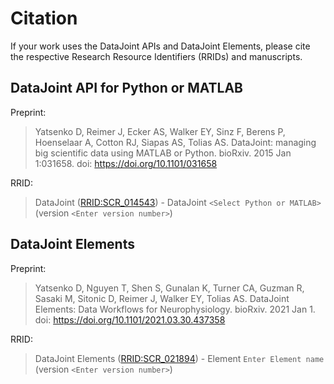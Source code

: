 # Citation

If your work uses the DataJoint APIs and DataJoint Elements, please cite the respective
Research Resource Identifiers (RRIDs) and manuscripts.

## DataJoint API for Python or MATLAB

Preprint:
> Yatsenko D, Reimer J, Ecker AS, Walker EY, Sinz F, Berens P, Hoenselaar A, Cotton
> RJ, Siapas AS, Tolias AS. DataJoint: managing big scientific data using MATLAB or
> Python. bioRxiv. 2015 Jan 1:031658. doi: https://doi.org/10.1101/031658

RRID:
> DataJoint ([RRID:SCR_014543](https://scicrunch.org/resolver/SCR_014543)) -
> DataJoint `<Select Python or MATLAB>` (version `<Enter version number>`)

## DataJoint Elements

Preprint:
> Yatsenko D, Nguyen T, Shen S, Gunalan K, Turner CA, Guzman R, Sasaki M, Sitonic D,
> Reimer J, Walker EY, Tolias AS. DataJoint Elements: Data Workflows for
> Neurophysiology. bioRxiv. 2021 Jan 1. doi: https://doi.org/10.1101/2021.03.30.437358

RRID:
> DataJoint Elements ([RRID:SCR_021894](https://scicrunch.org/resolver/SCR_021894)) -
> Element `Enter Element name` (version `<Enter version number>`)
